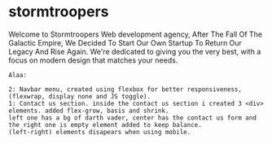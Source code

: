 # stormtroopers
Welcome to Stormtroopers Web development agency, After The Fall Of The
          Galactic Empire, We Decided To Start Our Own Startup To Return Our
          Legacy And Rise Again. We're dedicated to giving you the very best,
          with a focus on modern design that matches your needs.
          
          
          
          
    Alaa:
     
    2: Navbar menu, created using flexbox for better responsiveness, (flexwrap, display none and JS toggle).
    1: Contact us section. inside the contact us section i created 3 <div> elements. added flex-grow, basis and shrink. 
    left one has a bg of darth vader, center has the contact us form and the right one is empty element added to keep balance.
    (left-right) elements disapears when using mobile. 

